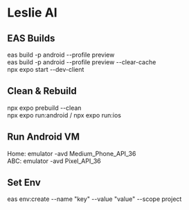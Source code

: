 # Leslie AI

## EAS Builds
eas build -p android --profile preview  
eas build -p android --profile preview --clear-cache  
npx expo start --dev-client  

## Clean & Rebuild
npx expo prebuild --clean  
npx expo run:android / npx expo run:ios  

## Run Android VM
Home: emulator -avd Medium_Phone_API_36  
ABC: emulator -avd Pixel_API_36  

## Set Env
eas env:create --name "key" --value "value" --scope project  
